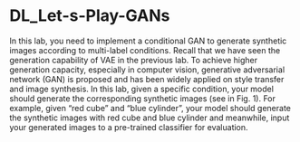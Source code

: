 # DL_Let-s-Play-GANs
In this lab, you need to implement a conditional GAN to generate synthetic images according to multi-label conditions. Recall that we have seen the generation capability of VAE in the previous lab. To achieve higher generation capacity, especially in computer vision, generative adversarial network (GAN) is proposed and has been widely applied on style transfer and image synthesis. In this lab, given a specific condition, your model should generate the corresponding synthetic images (see in Fig. 1). For example, given “red cube” and “blue cylinder”, your model should generate the synthetic images with red cube and blue cylinder and meanwhile, input your generated images to a pre-trained classifier for evaluation.
